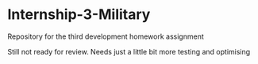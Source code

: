 # Internship-3-Military
Repository for the third development homework assignment

Still not ready for review. Needs just a little bit more testing and optimising
